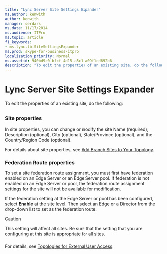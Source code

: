 ```yaml
---
title: "Lync Server Site Settings Expander"
ms.author: kenwith
author: kenwith
manager: serdars
ms.date: 11/17/2014
ms.audience: ITPro
ms.topic: article
f1_keywords:
- ms.lync.tb.SiteSettingsExpander
ms.prod: skype-for-business-itpro
localization_priority: Normal
ms.assetid: 940bd9c0-bfcf-4d15-a5c1-a09f1cd692b6
description: "To edit the properties of an existing site, do the following:"
---
```


# Lync Server Site Settings Expander
 
To edit the properties of an existing site, do the following:
  
## 

### Site properties

In site properties, you can change or modify the site Name (required), Description (optional), City (optional), State/Province (optional), and the Country/Region Code (optional).
  
For details about site properties, see [Add Branch Sites to Your Topology](http://technet.microsoft.com/library/b9c35fb0-0081-4aeb-8f95-ac2fcc6c3335.aspx).
  
### Federation Route properties

To set a site federation route assignment, you must first have federation enabled on an Edge Server or an Edge Server pool. If federation is not enabled on an Edge Server or pool, the federation route assignment settings for the site will not be available for modification.
  
If the federation setting at the Edge Server or pool has been configured, select **Enable** at the site level. Then select an Edge or a Director from the drop-down list to set as the federation route.
  
> [!CAUTION]
> This setting will affect all sites. Be sure that the setting that you are configuring at this site is appropriate for all sites. 
  
### 

For details, see [Topologies for External User Access](http://technet.microsoft.com/library/25697446-b045-4d12-9b1c-47f694b4f224.aspx).
  

